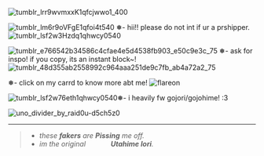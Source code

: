 ![tumblr_lrr9wvmxxK1qfcjwwo1_400](https://github.com/user-attachments/assets/9b3d3797-d4b9-42d4-8147-0a9467ff389a)

![tumblr_lm6r9oVFgE1qfoi4t540](https://github.com/user-attachments/assets/a1cf23e6-4c52-4769-9ded-f7cb6ff82107)
❅- hii!! please do not int if ur a prshipper.![tumblr_lsf2w3Hzdq1qhwcy0540](https://github.com/user-attachments/assets/2aadd7ca-2281-4b30-a712-afb05bb408ee)

![tumblr_e766542b34586c4cfae4e5d4538fb903_e50c9e3c_75](https://github.com/user-attachments/assets/e293763e-5c07-4c43-ad8a-1d54b7a33c41)
❅- ask for inspo! if you copy, its an instant block~! ![tumblr_48d355ab2558992c964aaa251de9c7fb_ab4a72a2_75](https://github.com/user-attachments/assets/03b12f70-dde1-4fad-84c2-15d09898a39f)



❅- click on my carrd to know more abt me! 
![flareon](https://github.com/user-attachments/assets/8faad486-208e-4203-ab8b-b57d5bb8c535)

![tumblr_lsf2w76eth1qhwcy0540](https://github.com/user-attachments/assets/4baba3f8-63d6-4936-9ddb-d901a998da35)❅- i heavily fw gojori/gojohime! :3

![uno_divider_by_raid0u-d5ch5z0](https://github.com/user-attachments/assets/2113f240-c9b8-403a-82a1-728a927d925d)

---
>- *these **fakers** are **Pissing** me off.*
>- *im the original ‎ ‎ ‎ ‎ ‎ ‎ ‎ ‎ ‎ ‎ ‎ ‎ **Utahime Iori**.*

